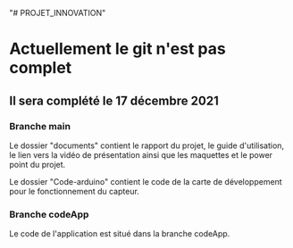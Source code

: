 "# PROJET_INNOVATION" 

# Actuellement le git n'est pas complet 
## Il sera complété le 17 décembre 2021

### Branche main
Le dossier "documents" contient le rapport du projet, le guide d'utilisation, le lien vers la vidéo de présentation ainsi que les maquettes et le power point du projet.

Le dossier "Code-arduino" contient le code de la carte de développement pour le fonctionnement du capteur.

### Branche codeApp
Le code de l'application est situé dans la branche codeApp.
